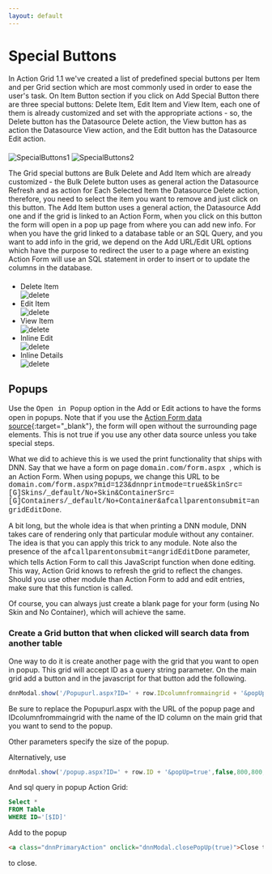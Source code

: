 ```yaml
---
layout: default
---
```

# Special Buttons

<div style="float: left; max-width: 100%; margin-bottom: 20px">
In Action Grid 1.1 we've created a list of predefined special buttons per Item and per Grid section which are most commonly used in order to ease the user's task. On Item Button section if you click on Add Special Button there are three special buttons: Delete Item, Edit Item and View Item, each one of them is already customized and set with the appropriate actions - so, the Delete button has the Datasource Delete action, the View button has as action the Datasource View action, and the Edit button has the Datasource Edit action.  
</div>

![SpecialButtons1](\action-grid\buttons\assets\SpecialButtons1.png)
![SpecialButtons2](\action-grid\buttons\assets\SpecialButtons2.png)

<div style="float: left; max-width: 100%; margin-bottom: 20px">
The Grid special buttons are Bulk Delete and Add Item which are already customized - the Bulk Delete button uses as general action the Datasource Refresh and as action for Each Selected Item the Datasource Delete action, therefore, you need to select the item you want to remove and just click on this button. The Add Item button uses a general action, the Datasource Add one and if the grid is linked to an Action Form, when you click on this button the form will open in a pop up page from where you can add new info. For when you have the grid linked to a database table or an SQL Query, and you want to add info in the grid, we depend on the Add URL/Edit URL options which have the purpose to
redirect the user to a page where an existing Action Form will use an SQL statement in order to insert or to update the columns in the database.
</div>

* Delete Item<br>
  ![delete](\action-grid\buttons\assets\datasource-delete.png)
* Edit Item<br>
  ![delete](\action-grid\buttons\assets\datasource-edit.png)
* View Item<br>
  ![delete](\action-grid\buttons\assets\datasource-view.png)
* Inline Edit<br>
  ![delete](\action-grid\buttons\assets\datasource-inline-edit.png)
* Inline Details<br>
  ![delete](\action-grid\buttons\assets\datasource-detail-view.png)

## Popups

Use the <font face="courier new, monospace">Open in Popup</font> option in the Add or Edit actions to have the forms open in popups. Note that if you use the [Action Form data source](../../action-form/overview.html){:target="_blank"}, the form will open without the surrounding page elements. This is not true if you use any other data source unless you take special steps.

What we did to achieve this is we used the print functionality that ships with DNN. Say that we have a form on page <font face="courier new, monospace"> domain.com/form.aspx </font>, which is an Action Form. When using popups, we change this URL to be <font face="courier new, monospace">domain.com/form.aspx?mid=123&dnnprintmode=true&SkinSrc=[G]Skins/_default/No+Skin&ContainerSrc=[G]Containers/_default/No+Container&afcallparentonsubmit=angridEditDone</font>.

A bit long, but the whole idea is that when printing a DNN module, DNN takes care of rendering only that particular module without any container. The idea is that you can apply this trick to any module. Note also the presence of the <span style="font-family:courier new,monospace;font-size:1em;line-height:1.5;background-color:transparent">afcallparentonsubmit=angridEditDone</span> parameter, which tells Action Form to call this JavaScript function when done editing. This way, Action Grid knows to refresh the grid to reflect the changes. Should you use other module than Action Form to add and edit entries, make sure that this function is called.

Of course, you can always just create a blank page for your form (using No Skin and No Container), which will achieve the same.

### Create a Grid button that when clicked will search data from another table

One way to do it is create another page with the grid that you want to open in popup. This grid will accept ID as a query string parameter. On the main grid add a button and in the javascript for that button add the following.

``` js
dnnModal.show('/Popupurl.aspx?ID=' + row.IDcolumnfrommaingrid + '&popUp=true',false,800,800,false);
```

Be sure to replace the Popupurl.aspx with the URL of the popup page and IDcolumnfrommaingrid with the name of the ID column on the main grid that you want to send to the popup.

Other parameters specify the size of the popup.

Alternatively, use

``` js
dnnModal.show('/popup.aspx?ID=' + row.ID + '&popUp=true',false,800,800,false);
```

And sql query in popup Action Grid:

``` sql
Select *
FROM Table
WHERE ID='[$ID]'
```

Add to the popup

``` html
<a class="dnnPrimaryAction" onclick="dnnModal.closePopUp(true)">Close this window</a>
```

to close.